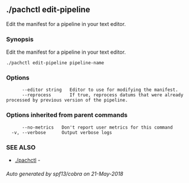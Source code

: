 ## ./pachctl edit-pipeline

Edit the manifest for a pipeline in your text editor.

### Synopsis


Edit the manifest for a pipeline in your text editor.

```
./pachctl edit-pipeline pipeline-name
```

### Options

```
      --editor string   Editor to use for modifying the manifest.
      --reprocess       If true, reprocess datums that were already processed by previous version of the pipeline.
```

### Options inherited from parent commands

```
      --no-metrics   Don't report user metrics for this command
  -v, --verbose      Output verbose logs
```

### SEE ALSO
* [./pachctl](./pachctl.md)	 - 

###### Auto generated by spf13/cobra on 21-May-2018
